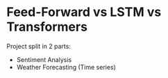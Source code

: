 # Feed-Forward vs LSTM vs Transformers

Project split in 2 parts: 

- Sentiment Analysis
- Weather Forecasting (Time series)


